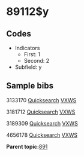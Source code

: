 # 89112$y

## Codes

-   Indicators
    -   First: 1
    -   Second: 2
-   Subfield: y

## Sample bibs

3133170 [Quicksearch](https://search.library.yale.edu/catalog/3133170) [VXWS](http://prodorbis.library.yale.edu:7014/vxws/GetHoldingsService?bibId=3133170)

3181712 [Quicksearch](https://search.library.yale.edu/catalog/3181712) [VXWS](http://prodorbis.library.yale.edu:7014/vxws/GetHoldingsService?bibId=3181712)

3189309 [Quicksearch](https://search.library.yale.edu/catalog/3189309) [VXWS](http://prodorbis.library.yale.edu:7014/vxws/GetHoldingsService?bibId=3189309)

4656178 [Quicksearch](https://search.library.yale.edu/catalog/4656178) [VXWS](http://prodorbis.library.yale.edu:7014/vxws/GetHoldingsService?bibId=4656178)

**Parent topic:**[891](../../tags/891/891.md)

